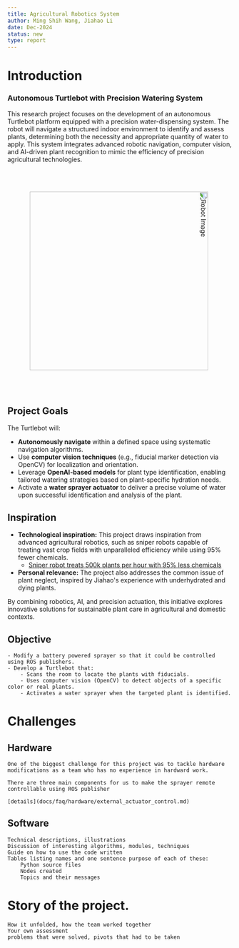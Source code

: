 ```yaml
---
title: Agricultural Robotics System
author: Ming Shih Wang, Jiahao Li
date: Dec-2024
status: new
type: report
---
```


# Introduction
### Autonomous Turtlebot with Precision Watering System

This research project focuses on the development of an autonomous Turtlebot platform equipped with a precision water-dispensing system. The robot will navigate a structured indoor environment to identify and assess plants, determining both the necessity and appropriate quantity of water to apply. This system integrates advanced robotic navigation, computer vision, and AI-driven plant recognition to mimic the efficiency of precision agricultural technologies.

<img src="./images/robot_img.png" alt="Robot Image" style="transform: rotate(90deg); width: 400px; margin: 50px">

## Project Goals

The Turtlebot will:

- **Autonomously navigate** within a defined space using systematic navigation algorithms.
- Use **computer vision techniques** (e.g., fiducial marker detection via OpenCV) for localization and orientation.
- Leverage **OpenAI-based models** for plant type identification, enabling tailored watering strategies based on plant-specific hydration needs.
- Activate a **water sprayer actuator** to deliver a precise volume of water upon successful identification and analysis of the plant.

## Inspiration

- **Technological inspiration:** This project draws inspiration from advanced agricultural robotics, such as sniper robots capable of treating vast crop fields with unparalleled efficiency while using 95% fewer chemicals.
  - [Sniper robot treats 500k plants per hour with 95% less chemicals](https://www.youtube.com/watch?v=sV0cR_Nhac0&ab_channel=Freethink)
- **Personal relevance:** The project also addresses the common issue of plant neglect, inspired by Jiahao's experience with underhydrated and dying plants.

By combining robotics, AI, and precision actuation, this initiative explores innovative solutions for sustainable plant care in agricultural and domestic contexts.

## Objective
    - Modify a battery powered sprayer so that it could be controlled using ROS publishers.
    - Develop a Turtlebot that:
        - Scans the room to locate the plants with fiducials. 
        - Uses computer vision (OpenCV) to detect objects of a specific color or real plants.
        - Activates a water sprayer when the targeted plant is identified.

# Challenges

## Hardware
    One of the biggest challenge for this project was to tackle hardware modifications as a team who has no experience in hardward work. 

    There are three main components for us to make the sprayer remote controllable using ROS publisher

    [details](docs/faq/hardware/external_actuator_control.md)
## Software
    Technical descriptions, illustrations
    Discussion of interesting algorithms, modules, techniques
    Guide on how to use the code written
    Tables listing names and one sentence purpose of each of these:
        Python source files
        Nodes created
        Topics and their messages


# Story of the project.
    How it unfolded, how the team worked together
    Your own assessment
    problems that were solved, pivots that had to be taken